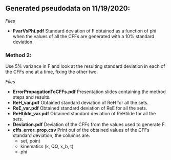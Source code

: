 ## Generated pseudodata on 11/19/2020:


*Files*
  - **FvarVsPhi.pdf** Standard deviation of F obtained as a function of phi when the values of all the CFFs are generated with a 10% standard deviation. 

### Method 2:

Use 5% variance in F and look at the resulting standard deviation in each of the CFFs one at a time, fixing the other two.

*Files*

- **ErrorPropagationToCFFs.pdf** Presentation slides containing the method steps and results.
- **ReH_var.pdf** Obtained standard deviation of ReH for all the sets.
- **ReE_var.pdf** Obtained standard deviation of ReE for all the sets.
- **ReHtilde_var.pdf** Obtained standard deviation of ReHtilde for all the sets.
- **Deviation.pdf** Deviation of the CFFs from the values used to generate F.
- **cffs_error_prop.csv** Print out of the obtained values of the CFFs standard deviation, the columns are:
  * set, point
  * kinematics (k, QQ, x_b, t)
  * phi
